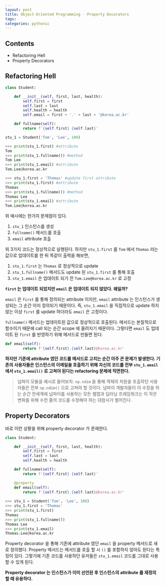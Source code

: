 ```yaml
---
layout: post
title: Object-Oriented Programming - Property Decorators
tags: 
categories: pythonic
---
```


## Contents

- Refactoring Hell
- Property Decorators

## Refactoring Hell

```python
class Student:

    def __init__(self, first, last, health):
        self.first = first
        self.last = last
        self.health = health
        self.email = first + '.' + last + '@korea.ac.kr'

    def fullname(self):
        return f'{self.first} {self.last}'

stu_1 = Student('Tom', 'Lee', 100)

>>> print(stu_1.first) #attribute
Tom
>>> print(stu_1.fullname()) #method
Tom Lee
>>> print(stu_1.email) #attribute
Tom.Lee@korea.ac.kr

>>> stu_1.first = 'Thomas' #update first attribute
>>> print(stu_1.first) #attribute
Thomas
>>> print(stu_1.fullname()) #method
Thomas Lee
>>> print(stu_1.email) #attribute
Tom.Lee@korea.ac.kr
```

위 예시에는 한가지 문제점이 있다.

1. `stu_1` 인스턴스를 생성
2. `fullname()` 메서드를 호출
3. `email` attribute 호출

위 3가지 코드는 정상적으로 실행된다. 하지만 `stu_1.first` 를 `Tom` 에서 `Thomas` 라는 값으로 업데이트를 한 뒤 똑같이 출력을 해보면,

1. `stu_1.first` 는 `Thomas` 로 정상적으로 update
2. `stu_1.fullname()`  메서드도 update 된 `stu_1.first` 를 통해 호출
3. `stu_1.email` 은 업데이트 되기 전 `Tom.Lee@korea.ac.kr` 로 고정

**`first` 는 업데이트 되었지만 `email` 은 업데이트 되지 않았다. 왜일까?**

`email` 은 `first` 를 통해 정의되는 attribute 이지만, `email` attribute 는 인스턴스가 생성되는 그 순간 이미 정의되기 때문이다. 즉, `stu_1.email` 을 직접적으로 update 하지 않는 이상 `first` 를 update 하더라도 `email` 은 고정이다.

`fullname()` 메서드는 업데이트된 값으로 정상적으로 호출된다. 메서드는 본질적으로 함수이기 때문에 call 되는 순간 scope 에 올려지기 때문이다. 그렇다면 `email` 도 업데이트 된 `first` 를 반영하기 위해 메서드로 만들면 된다.

```python
def email(self):
		return f'{self.first}.{self.last}@korea.ac.kr'
```

**하지만 기존에 attribute 였던 코드를 메서드로 고치는 순간 아주 큰 문제가 발생한다. 기존의 사용자들은 인스턴스의 이메일을 호출하기 위해 자신의 코드를 전부 `stu_1.email` 에서 `stu_1.email()` 로 고쳐야 된다는 refactoring 문제에 직면한다.**

> 넘파이 모듈을 예시로 들어보자. `np.ndim` 을 통해 객체의 차원을 호출하던 사용자들은 전부 `np.ndim()` 으로 고쳐야 할 것이다. 넘파이 개발자들이 이 수정을 하는 순간 전세계에 넘파이를 사용하는 모든 웹앱과 딥러닝 프레임워크는 이 작은 변화를 위해 수천 줄의 코드를 수정해야 하는 대참사가 벌어진다.



## Property Decorators

바로 이런 상황을 위해 property decorator 가 존재한다.

```python
class Student:

    def __init__(self, first, last, health):
        self.first = first
        self.last = last
        self.health = health

    def fullname(self):
        return f'{self.first} {self.last}'

    @property
    def email(self):
        return f'{self.first}.{self.last}@korea.ac.kr'
        
>>> stu_1 = Student('Tom', 'Lee', 100)
>>> stu_1.first = 'Thomas'
>>> print(stu_1.first)
Thomas
>>> print(stu_1.fullname())
Thomas Lee
>>> print(stu_1.email)
Thomas.Lee@korea.ac.kr
```

Property decorator 을 통해 기존에 attribute 였던 `email` 을 property 메서드로 새로 정의했다. Property 메서드는 메서드를 호출 할 시 `()` 를 포함하지 않아도 된다는 특징이 있다. 그렇기에 기존 코드를 사용하던 유저들은 `stu_1.email` 코드를 그대로 사용할 수 있게 된다.

**Property decorator 는 인스턴스가 이미 선언된 후 인스턴스의 attribute 를 재정의 할 때 유용하다.**





















